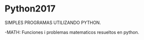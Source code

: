 # Python2017
SIMPLES PROGRAMAS UTILIZANDO PYTHON.
  
  -MATH: Funciones i problemas matematicos resueltos en python.
